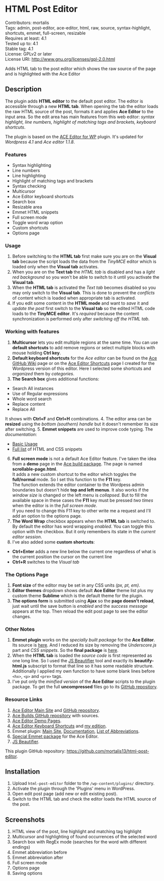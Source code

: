 # HTML Post Editor
Contributors: mortalis<br>
Tags: admin, post-editor, ace-editor, html, raw, source, syntax-highlight, shortcuts, emmet, full-screen, resizable<br>
Requires at least: 4.1<br>
Tested up to: 4.1<br>
Stable tag: 4.1<br>
License: GPLv2 or later<br>
License URI: http://www.gnu.org/licenses/gpl-2.0.html

Adds HTML tab to the post editor which shows the raw source of the page and is highlighted with the Ace Editor


## Description

The plugin adds **HTML editor** to the default post editor. The editor is accessible through a new **HTML tab**. When opening the tab the editor loads the raw HTML source of the post, formats it and applies **Ace Editor** to the input area. So the edit area has main features from this web editor: *syntax highlight, line numbers, highlight of matching tags and brackets, keyboard shortcuts*.

The plugin is based on the [ACE Editor for WP](https://wordpress.org/plugins/ace-editor-for-wp/) plugin. It's updated for *Wordpress 4.1* and *Ace editor 1.1.8*.


### Features

- Syntax highlighting
- Line numbers
- Line highlighting
- Highlight of matching tags and brackets
- Syntax checking
- Multicursor
- Ace Editor keyboard shortcuts
- Search box
- Resizable area
- Emmet HTML snippets
- Full screen mode
- Toggle word wrap option
- Custom shortcuts
- Options page


### Usage
  
1. Before switching to the **HTML tab** first make sure you are on the **Visual tab** because the script loads the data from the *TinyMCE* editor which is loaded only when the **Visual tab** activates. 
2. When you are on the **Text tab** the *HTML tab* is disabled and has a *light red background* so you won't be able to switch to it until you activate the **Visual tab**. 
3. When the **HTML tab** is activated the *Text tab* becomes disabled so you may only switch to the **Visual tab**. This is done to prevent the *conflicts* of content which is loaded when appropriate tab is activated.
4. If you edit some content in the **HTML mode** and want to *save* it and *update the post* first switch to the **Visual tab** so the edited HTML code loads to the **TinyMCE editor**. It's *required* because the content synchronization is performed only after *switching off the HTML tab*.


### Working with features
  
1. **Multicursor** lets you edit multiple regions at the same time. You can use **default shortcuts** to add remove regions or select multiple blocks with mouse holding **Ctrl key**.
2. **Default keyboard shortcuts** for the *Ace editor* can be found on the [Ace GitHub Wiki](https://github.com/ajaxorg/ace/wiki/Default-Keyboard-Shortcuts) page or on the [Ace Editor Shortcuts](http://pcadvice.co.nf/blog/ace-editor-shortcuts/) page I created for the Wordpress version of this editor. Here I selected some shortcuts and *organized* them by *categories*.
3. **The Search box** gives additional functions:

  - Search All instances
  - Use of Regular expressions
  - Whole word search
  - Replace content
  - Replace All  
    
It shows with **Ctrl+F** and **Ctrl+H** combinations.
4. The editor area can be **resized** using the *bottom (southern) handle* but it doesn't remember its size after switching.
5. **Emmet snippets** are used to improve code typing. The *documentation*: 

  - [Basic Usage](http://docs.emmet.io/abbreviations/)
  - [Full list](http://docs.emmet.io/cheat-sheet) of HTML and CSS snippets

6. **Full screen mode** is not a default Ace Editor feature. I've taken the idea from a **demo** page in the [Ace build package](https://github.com/ajaxorg/ace-builds/tree/master/demo). The page is named **scrollable-page.html**.  
It adds a new custom shortcut to the editor which toggles the **full/normal** mode. So I set this function to the **F11** key.  
The function extends the editor container to the Wordpess admin boundaries but doesn't hide **top and left menus**. It also works if the *window size* is changed or the left menu is *collapsed*. But to fill the available space in these cases the **F11** key must be pressed *two times* when the editor is in the *full screen mode*.  
If you need to change this F11 key to other write me a request and I'll add an option to the options page.
7. **The Word Wrap** checkbox appears when the **HTML tab** is switched to. By default the editor has word wrapping *enabled*. You can toggle this option with the checkbox. But it only remembers its state in the *current editor session*.
8. I've also added some **custom shortcuts**:

  - **Ctrl+Enter** adds a new line below the current one regardless of what is the current position the cursor on the current line
  - **Ctrl+R** switches to the *Visual tab*


### The Options Page
  
1. **Font size** of the editor may be set in any CSS units *(px, pt, em)*.
2. **Editor themes** dropdown shows default **Ace Editor** theme list plus my custom theme **Sublime** which is the default theme for the plugin.
3. **The options form** is submitted using **Ajax** so the **page doesn't reload**, just wait until the save button is *enabled* and the *success message* appears at the top. Then reload the edit post page to see the editor changes.


### Other Notes

1. **Emmet plugin** works on the *specially built package* for the **Ace Editor**. Its source is [here](https://github.com/cloud9ide/emmet-core). And I reduced its size by removing the *Underscore.js* part and *CSS snippets*. So the **final package** is [here](https://github.com/mortalis13/emmet-for-ace-css).
2. When the **HTML tab** is loaded the *source code* is first represented as one long line. So I used the [JS Beautifier](https://github.com/beautify-web/js-beautify/tree/master/js) tool and exactly its **beautify-html.js** subscript to format that line so it has some readable structure. Additionally I applied my own function to have some blank lines before `<hx>`, `<p>` and `<pre>` tags.
3. I've put only the *minified version* of the **Ace Editor** scripts to the plugin package. To get the full **uncompressed** files go to its [GitHub repository](https://github.com/ajaxorg/ace-builds).

### Resource Links

1. [Ace Editor Main Site](http://ace.c9.io) and [GitHub repository](https://github.com/ajaxorg/ace).
2. [Ace Builds GitHub repository](https://github.com/ajaxorg/ace-builds) with sources.
3. [Ace Editor Demo Pages](https://github.com/ajaxorg/ace-builds/tree/master/demo).
4. [Ace Editor Keyboard Shortcuts](https://github.com/ajaxorg/ace/wiki/Default-Keyboard-Shortcuts) and [my edition](http://pcadvice.co.nf/blog/ace-editor-shortcuts).
5. Emmet plugin: [Main Site](http://emmet.io), [Documentation](http://docs.emmet.io), [List of Abbreviations](http://docs.emmet.io/cheat-sheet).
6. [Special Emmet package](https://github.com/mortalis13/emmet-for-ace-css) for the Ace Editor.
7. [JS Beautifier](https://github.com/beautify-web/js-beautify/tree/master/js).

This plugin GitHub repository: https://github.com/mortalis13/html-post-editor.


## Installation

1. Upload `html-post-editor` folder to the `/wp-content/plugins/` directory.
2. Activate the plugin through the 'Plugins' menu in WordPress.
3. Open edit post page (add new or edit existing post).
4. Switch to the HTML tab and check the editor loads the HTML source of the post.


## Screenshots

1. HTML view of the post, line highlight and matching tag highlight
2. Multicursor and highlighting of found occurrences of the selected word
3. Search box with RegEx mode (searches for the word with different endings)
4. Emmet abbreviation before
5. Emmet abbreviation after
6. Full screen mode
7. Options page
8. Saving options

